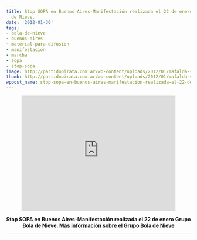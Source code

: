 ```yaml
---
title: Stop SOPA en Buenos Aires-Manifestación realizada el 22 de enero Grupo Bola
  de Nieve.
date: '2012-01-30'
tags:
- bola-de-nieve
- buenos-aires
- material-para-difusion
- manifestacion
- marcha
- sopa
- stop-sopa
image: http://partidopirata.com.ar/wp-content/uploads/2012/01/mafalda-sopa-banner-720.png
thumb: http://partidopirata.com.ar/wp-content/uploads/2012/01/mafalda-sopa-banner-720-150x150.png
wppost_name: stop-sopa-en-buenos-aires-manifestacion-realizada-el-22-de-enero-grupo-bola-de-nieve
---
```


<center>
<iframe src="http://www.youtube.com/embed/kpSjlIronTk" frameborder="0" width="420" height="315"></iframe></center>
<p style="text-align: center;"><strong>Stop SOPA en Buenos Aires-Manifestación realizada el 22 de enero</strong>
<strong> Grupo Bola de Nieve.
<a href="http://grupoboladenieve.blogspot.com/" target="_blank">Más información sobre el Grupo Bola de Nieve</a></strong></p>


<hr />

&nbsp;
